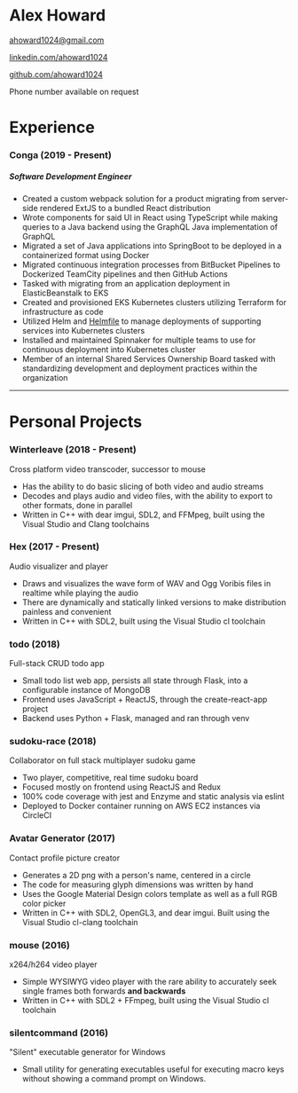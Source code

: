 # Alex Howard

[ahoward1024@gmail.com](mailto:ahoward1024@gmail.com)

[linkedin.com/ahoward1024](https://www.linkedin.com/in/ahoward1024)

[github.com/ahoward1024](https://www.github.com/ahoward1024/)

Phone number available on request

# Experience
### Conga (2019 - Present)
##### _Software Development Engineer_
- Created a custom webpack solution for a product migrating from server-side rendered ExtJS to a bundled React distribution
- Wrote components for said UI in React using TypeScript while making queries to a Java backend using the GraphQL Java implementation of GraphQL
- Migrated a set of Java applications into SpringBoot to be deployed in a containerized format using Docker
- Migrated continuous integration processes from BitBucket Pipelines to Dockerized TeamCity pipelines and then GitHub Actions
- Tasked with migrating from an application deployment in ElasticBeanstalk to EKS
- Created and provisioned EKS Kubernetes clusters utilizing Terraform for infrastructure as code
- Utilized Helm and [Helmfile](https://github.com/roboll/helmfile) to manage deployments of supporting services into Kubernetes clusters
- Installed and maintained Spinnaker for multiple teams to use for continuous deployment into Kubernetes cluster
- Member of an internal Shared Services Ownership Board tasked with standardizing development and deployment practices within the organization

---

# Personal Projects
### Winterleave (2018 - Present)
 Cross platform video transcoder, successor to mouse
- Has the ability to do basic slicing of both video and audio streams
- Decodes and plays audio and video files, with the ability to export to other formats, done in parallel
- Written in C++ with dear imgui, SDL2, and FFMpeg, built using the Visual Studio  and Clang toolchains

### Hex (2017 - Present)
Audio visualizer and player
- Draws and visualizes the wave form of WAV and Ogg Voribis files in realtime while playing the audio
- There are dynamically and statically linked versions to make distribution painless and convenient
- Written in C++ with SDL2, built using the Visual Studio cl toolchain

### todo (2018)
Full-stack CRUD todo app
- Small todo list web app, persists all state through Flask, into a configurable instance of MongoDB
- Frontend uses JavaScript + ReactJS, through the create-react-app project
- Backend uses Python + Flask, managed and ran through venv

### sudoku-race (2018)
Collaborator on full stack multiplayer sudoku game
- Two player, competitive, real time sudoku board
- Focused mostly on frontend using ReactJS and Redux
- 100% code coverage with jest and Enzyme and static analysis via eslint
- Deployed to Docker container running on AWS EC2 instances via CircleCI

### Avatar Generator (2017)
Contact profile picture creator
- Generates a 2D png with a person's name, centered in a circle
- The code for measuring glyph dimensions was written by hand
- Uses the Google Material Design colors template as well as a full RGB color picker
- Written in C++ with SDL2, OpenGL3, and dear imgui. Built using the Visual Studio cl-clang toolchain

### mouse (2016)
x264/h264 video player
- Simple WYSIWYG video player with the rare ability to accurately seek single frames both forwards **and backwards**
- Written in C++ with SDL2 + FFmpeg, built using the Visual Studio cl toolchain

### silentcommand (2016)
"Silent" executable generator for Windows
- Small utility for generating executables useful for executing macro keys without showing a command prompt on Windows.
